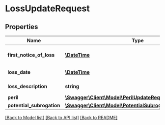 # LossUpdateRequest

## Properties
Name | Type | Description | Notes
------------ | ------------- | ------------- | -------------
**first_notice_of_loss** | [**\DateTime**](\DateTime.md) | The first notice of loss | [optional] 
**loss_date** | [**\DateTime**](\DateTime.md) | The loss daet | [optional] 
**loss_description** | **string** | The loss description | [optional] 
**peril** | [**\Swagger\Client\Model\PerilUpdateRequest**](PerilUpdateRequest.md) |  | [optional] 
**potential_subrogation** | [**\Swagger\Client\Model\PotentialSubrogationUpdateRequest**](PotentialSubrogationUpdateRequest.md) |  | [optional] 

[[Back to Model list]](../../README.md#documentation-for-models) [[Back to API list]](../../README.md#documentation-for-api-endpoints) [[Back to README]](../../README.md)


